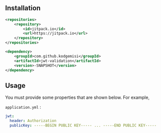 ## Installation


```xml
<repositories>
    <repository>
        <id>jitpack.io</id>
        <url>https://jitpack.io</url>
    </repository>
</repositories>

<dependency>
    <groupId>com.github.kodgemisi</groupId>
    <artifactId>jwt-validation</artifactId>
    <version>-SNAPSHOT</version>
</dependency>
```

## Usage

You must provide some properties that are shown below. For example,

`application.yml` :
```yml
jwt:
  header: Authorization
  publicKey: -----BEGIN PUBLIC KEY----- ... -----END PUBLIC KEY-----
```
